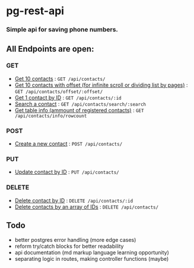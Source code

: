 # pg-rest-api

### Simple api for saving phone numbers.

## All Endpoints are open:

### GET

 * [Get 10 contacts](docs/get.md) : `GET /api/contacts/`
 * [Get 10 contacts with offset (for infinite scroll or dividing list by pages)](docs/getoffset.md) : `GET /api/contacts/offset/:offset/`
 * [Get 1 contact by ID](docs/getid.md) : `GET /api/contacts/:id`
 * [Search a contact](docs/getsearch.md) : `GET /api/contacts/search/:search`
 * [Get table info (ammount of registered contacts)](docs/gettableinfo.md) : `GET /api/contacts/info/rowcount`

### POST

 * [Create a new contact](docs/create.md) : `POST /api/contacts/`

### PUT

 * [Update contact by ID](docs/update.md) : `PUT /api/contacts/`

### DELETE

 * [Delete contact by ID](docs/delete.md) : `DELETE /api/contacts/:id`
 * [Delete contacts by an array of IDs](docs/deletearray.md) : `DELETE /api/contacts/`

## Todo

- better postgres error handling (more edge cases)
- reform try/catch blocks for better readability
- api documentation (md markup language learning opportunity)
- separating logic in routes, making controller functions (maybe)
